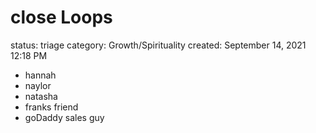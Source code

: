 # close Loops

status: triage
category: Growth/Spirituality
created: September 14, 2021 12:18 PM

- hannah
- naylor
- natasha
- franks friend
- goDaddy sales guy